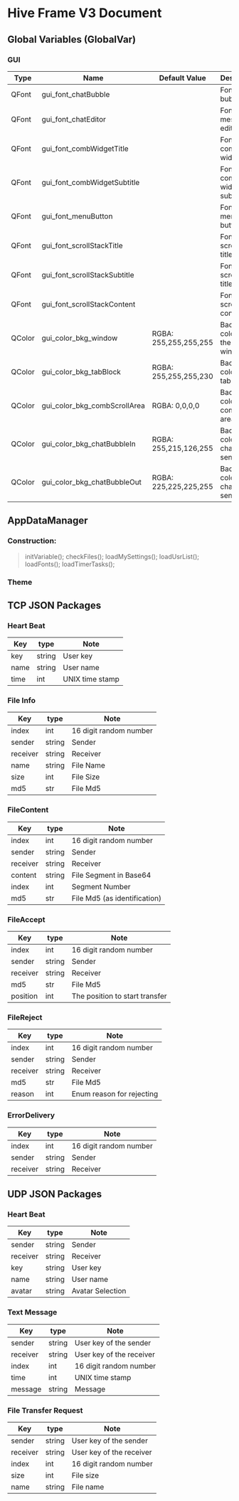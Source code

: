 # Hive Frame V3 Document
## Global Variables (GlobalVar)
### GUI

Type | Name | Default Value | Description
------- | ------- | ------- | -------
QFont | gui_font_chatBubble |  | Font in chat bubble
QFont | gui_font_chatEditor |  | Font in message editor
QFont | gui_font_combWidgetTitle |  | Font in comb widget title
QFont | gui_font_combWidgetSubtitle |  | Font in comb widget subtitle
QFont | gui_font_menuButton |  | Font in menu button
QFont | gui_font_scrollStackTitle |  | Font in scroll stack title
QFont | gui_font_scrollStackSubtitle |  | Font in scroll stack title
QFont | gui_font_scrollStackContent |  | Font in scroll stack content
QColor | gui_color_bkg_window | RGBA: 255,255,255,255 | Background color for the main window
QColor | gui_color_bkg_tabBlock | RGBA: 255,255,255,230 | Background color for tab block
QColor | gui_color_bkg_combScrollArea | RGBA: 0,0,0,0 | Background color for comb scroll area
QColor | gui_color_bkg_chatBubbleIn | RGBA: 255,215,126,255 | Background color in chat bubble sent in
QColor | gui_color_bkg_chatBubbleOut | RGBA: 225,225,225,255 | Background color in chat bubble sent out

## AppDataManager
### Construction: 
>  initVariable();
>  checkFiles();
>  loadMySettings();
>  loadUsrList();
>  loadFonts();
>  loadTimerTasks();

### Theme


## TCP JSON Packages
### Heart Beat
Key | type | Note
------- | ------- | -------
key | string | User key
name | string | User name
time | int | UNIX time stamp
### File Info
Key | type | Note
------- | ------- | -------
index | int | 16 digit random number
sender | string | Sender
receiver | string | Receiver
name | string | File Name
size | int | File Size
md5 | str | File Md5

### FileContent
Key | type | Note
------- | ------- | -------
index | int | 16 digit random number
sender | string | Sender
receiver | string | Receiver
content | string | File Segment in Base64
index | int | Segment Number
md5 | str | File Md5 (as identification)

### FileAccept
Key | type | Note
------- | ------- | -------
index | int | 16 digit random number
sender | string | Sender
receiver | string | Receiver
md5 | str | File Md5
position | int | The position to start transfer

### FileReject
Key | type | Note
------- | ------- | -------
index | int | 16 digit random number
sender | string | Sender
receiver | string | Receiver
md5 | str | File Md5
reason | int | Enum reason for rejecting

### ErrorDelivery
Key | type | Note
------- | ------- | -------
index | int | 16 digit random number
sender | string | Sender
receiver | string | Receiver


## UDP JSON Packages
### Heart Beat
Key | type | Note
------- | ------- | -------
sender | string | Sender
receiver | string | Receiver
key | string | User key
name | string | User name
avatar | string | Avatar Selection

### Text Message
Key | type | Note
------- | ------- | -------
sender | string | User key of the sender
receiver | string | User key of the receiver
index | int | 16 digit random number
time | int | UNIX time stamp
message | string | Message

### File Transfer Request
Key | type | Note
------- | ------- | -------
sender | string | User key of the sender
receiver | string | User key of the receiver
index | int | 16 digit random number
size | int | File size
name | string | File name



